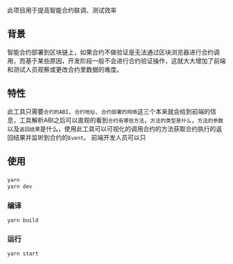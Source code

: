 

此项目用于提高智能合约联调、测试效率  

## 背景
 
智能合约部署到区块链上，如果合约不做验证是无法通过区块浏览器进行合约调用，而基于某些原因，开发阶段一般不会进行合约验证操作，这就大大增加了前端和测试人员观察或更改合约里数据的难度。

## 特性

此工具只需要`合约的ABI`、`合约地址`、`合约部署的网络`这三个本来就会给到前端的信息，工具解析ABI之后可以直观的看到`合约有哪些方法`，`方法的类型是什么`，`方法的参数`以及`返回结果`是什么，使用此工具可以可视化的调用合约的方法获取合约执行的返回结果并监听到合约的`Event`。
前端开发人员可以只


## 使用


### 
```bash
yarn 
yarn dev
```

### 编译
```
yarn build
```
### 运行
```
yarn start
```



